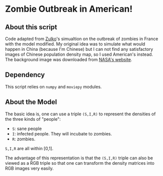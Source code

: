 # Zombie Outbreak in American!

## About this script

Code adapted from [Zulko](https://gist.github.com/Zulko/6aa898d22e74aa9dafc3)'s simualtion on the outbreak of zombies in France with the model modified. My original idea was to simulate what would happen in China (because I'm Chinese) but I can not find any satisfactory images of Chinese population density map, so I used American's instead. The background image was downloaded from [NASA's website](https://www.nasa.gov/sites/default/files/images/712129main_8247975848_88635d38a1_o.jpg).

## Dependency

This script relies on ```numpy``` and ```moviepy``` modules.

## About the Model

The basic idea is, one can use a triple ```(S,I,R)``` to represent the densities of the three kinds of "people":
- ```S```: sane people
- ```I```: infected people. They will incubate to zombies.
- ```R```: zombies.

```S,I,R``` are all within [0,1]. 

The advantage of this representation is that the ```(S,I,R)``` triple can also be viewed as a RGB triple so that one can transform the density matrices into RGB images very easily.


